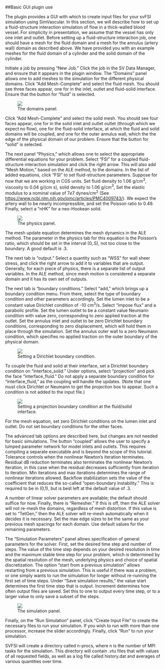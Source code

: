 ##Basic GUI plugin use

The plugin provides a GUI with which to create input files for your svFSI simulation using SimVascular. In this section, we will describe how to set up a fluid-structure interaction simulation of flow in a thick-walled blood vessel. For simplicity in presentation, we assume that the vessel has only one inlet and outlet. Before setting up a fluid-structure interaction job, one should have a mesh for the fluid domain and a mesh for the annulus (artery wall) domain as described above. We have provided you with an example meshes for the fluid domain of a cylinder and the solid domain of the cylinder.

Initiate a job by pressing “New Job.” Click the job in the SV Data Manager, and ensure that it appears in the plugin window. The “Domains” panel allows one to add meshes to the simulation for the different physical domains. Click “Add Mesh-Complete” and select the fluid mesh. You should see three faces appear, one for in the inlet, outlet and fluid-solid interface. Ensure that the button for “fluid” is selected.

<figure>
  <img class="svImg svImgMd" src="documentation/svFSI/fsi_tutorial/imgs/domains_panel.png">
  <figcaption class="svCaption" >The domains panel.</figcaption>
</figure>

Click “Add Mesh-Complete” and select the solid mesh. You should see four faces appear, one for in the solid inlet and outlet outlet (through which we expect no flow), one for the fluid-solid interface, at which the fluid and solid domains will be coupled, and one for the outer annulus wall, which the the edge of the physical domain of our problem. Ensure that the button for “solid” is selected.

The next panel “Physics,” which allows one to select the appropriate differential equations for your problem. Select “FSI” for a coupled fluid-structure interaction simulation and click the right arrow. This will also add “Mesh Motion,” based on the ALE method, to the domains. In the list of added equations, click “FSI” to set fluid-structure parameters. Suppose for now that we are working in CGS units. Set fluid density to 1.06 g/cm$^{3}$, viscosity to 0.04 g/(cm s), solid density to 1.06 g/cm$^{3}$, Set the elastic modulus to a nominal value of $7e7$ dynes/cm$^{2}$ (See <span>https://www.ncbi.nlm.nih.gov/pmc/articles/PMC4009743/</span>). We expect the artery wall to be nearly incompressible, and set the Poisson ratio to 0.49. Finally, select a “nHK” for a neo-Hookean solid.

<figure>
  <img class="svImg svImgMd" src="documentation/svFSI/fsi_tutorial/imgs/physics_panel.png">
  <figcaption class="svCaption" >The physics panel.</figcaption>
</figure>

The mesh update equation determines the mesh dynamics in the ALE method. The parameter in the physics tab for this equation is the Poisson’s ratio, which should be set in the interval (0,.5), not too close to the boundary. A good default is .3.

The next tab is “output.” Select a quantity such as “WSS” for wall sheer stress, and click the right arrow to add it to variables that are output. Generally, for each piece of physics, there is a separate list of output variables. In the ALE method, since mesh motion is considered a separate domain and it has its own set of outputs.

The next tab is “boundary conditions.” Select “add,” which brings up a boundary condition menu. From there, select the type of boundary condition and other parameters accordingly. Set the lumen inlet to be a constant value Dirichlet condition of -10 cm$^{3}$/s. Select “impose flux” and a parabolic profile. Set the lumen outlet to be a constant value Neumann condition with value zero, corresponding to zero applied traction at the outlet. Set the annulus inlet and outlet to be zero Dirichlet boundary conditions, corresponding to zero displacement, which will hold them in place through the simulation. Set the annulus outer wall to a zero Neumann condition, which specifies no applied traction on the outer boundary of the physical domain.

<figure>
  <img class="svImg svImgMd" src="documentation/svFSI/fsi_tutorial/imgs/dirichlet_bc.png">
  <figcaption class="svCaption" >Setting a Dirichlet boundary condition.</figcaption>
</figure>

To couple the fluid and solid at their interface, set a Dirichlet boundary condition on “interface\_solid.” Under options, select “projection” and pick the face “interface\_fluid.” Do not apply a separate boundary condition for “interface\_fluid,” as the coupling will handle the updates. (Note that one must click Dirichlet or Neumann to get the projection box to appear. Such a condition is not added to the input file.)

<figure>
  <img class="svImg svImgMd" src="documentation/svFSI/fsi_tutorial/imgs/projection_bc.png">
  <figcaption class="svCaption" >Setting a projection boundary condition at the fluid/solid interface.</figcaption>
</figure>

For the mesh equation, set zero Dirichlet conditions on the lumen inlet and outlet. Do not set boundary conditions for the other faces.

The advanced tab options are described here, but changes are not needed for basic simulations. The button “coupled” allows the user to specify a lumped parameter network for model inlets and outlets. This requires compiling a separate executable and is beyond the scope of this tutorial. Tolerance controls when the nonlinear Newton’s iteration terminates. Residual dB reduction terminates also terminates the nonlinear Newton’s iteration, in this case when the residual decreases sufficiently from iteration to iteration. Min iterations and max iterations determines the range of nonlinear iterations allowed. Backflow stabilization sets the value of the coefficient that reduces the so-called “open-boundary instability.” This is required to be in (0,1), but is best left at the default value of .3.

A number of linear solver parameters are available; the default should suffice for now. Finally, there is “Remesher.” If this is off, then the ALE solver will not re-mesh the domains, regardless of mesh distortion. If this value is set to “TetGen,” then the ALE solver will re-mesh automatically when it decides it is necessary. Set the max edge sizes to be the same as your previous mesh spacings for each domain. Use default values for the remaining parameters.

The “Simulation Parameters” panel allows specification of general parameters for the solver. First, set the desired time step and number of steps. The value of the time step depends on your desired resolution in time and the maximum stable time step for your problem, which is determined by the spatial resolution of the mesh, underlying physics and choice of spatial discretization. The option “start from a previous simulation” allows restarting from a previous simulation. This is useful if there was a problem, or one simply wants to run the simulation for longer without re-running the first set of time steps. Under “Save simulation results,” the value start determines the first time step that is output. Increment determines how often output files are saved. Set this to one to output every time step, or to a larger value to only save a subset of the steps.

<figure>
  <img class="svImg svImgMd" src="documentation/svFSI/fsi_tutorial/imgs/simulation_panel.png">
  <figcaption class="svCaption" >The simulation panel.</figcaption>
</figure>

Finally, on the “Run Simulation” panel, click “Create Input File” to create the necessary files to run your simulation. If you wish to run with more than one processor, increase the slider accordingly. Finally, click “Run” to run your simulation.

SVFSI will create a directory called n-procs, where n is the number of MPI tasks for the simulation. This directory will contain .vtu files that with values of all requested fields, as well as a log file called history.dat and averages of various quantities over time.

